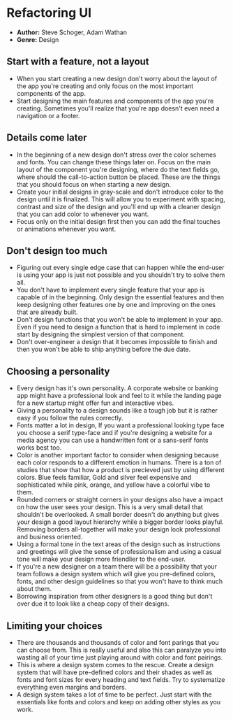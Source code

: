 # Refactoring UI
- **Author:** Steve Schoger, Adam Wathan
- **Genre:** Design

## Start with a feature, not a layout
- When you start creating a new design don't worry about the layout of the app you're creating and only focus on the most important components of the app. 
- Start designing the main features and components of the app you're creating. Sometimes you'll realize that you're app doesn't even need a navigation or a footer. 

## Details come later
- In the beginning of a new design don't stress over the color schemes and fonts. You can change these things later on. Focus on the main layout of the component you're designing, where do the text fields go, where should the call-to-action button be placed. These are the things that you should focus on when starting a new design. 
- Create your initial designs in gray-scale and don't introduce color to the design until it is finalized. This will allow you to experiment with spacing, contrast and size of the design and you'll end up with a cleaner design that you can add color to whenever you want.
- Focus only on the initial design first then you can add the final touches or animations whenever you want.

## Don't design too much
- Figuring out every single edge case that can happen while the end-user is using your app is just not possible and you shouldn't try to solve them all. 
- You don't have to implement every single feature that your app is capable of in the beginning. Only design the essential features and then keep designing other features one by one and improving on the ones that are already built. 
- Don't design functions that you won't be able to implement in your app. Even if you need to design a function that is hard to implement in code start by designing the simplest version of that component.
- Don't over-engineer a design that it becomes impossible to finish and then you won't be able to ship anything before the due date.

## Choosing a personality
- Every design has it's own personality. A corporate website or banking app might have a professional look and feel to it while the landing page for a new startup might offer fun and interactive vibes.
- Giving a personality to a design sounds like a tough job but it is rather easy if you follow the rules correctly.
-  Fonts matter a lot in design, If you want a professional looking type face you choose a serif type-face and if you're designing a website for a media agency you can use a handwritten font or a sans-serif fonts works best too. 
- Color is another important factor to consider when designing because each color responds to a different emotion in humans. There is a ton of studies that show that how a product is precieved just by using different colors. Blue feels familiar, Gold and silver feel expensive and sophisticated while pink, orange, and yellow have a colorful vibe to them.
- Rounded corners or straight corners in your designs also have a impact on how the user sees your design. This is a very small detail that shouldn't be overlooked. A small border doesn't do anything but gives your design a good layout hierarchy while a bigger border looks playful. Removing borders all-together will make your design look professional and business oriented.
- Using a formal tone in the text areas of the design such as instructions and greetings will give the sense of professionalism and using a casual tone will make your design more friendlier to the end-user.
- If you're a new designer on a team there will be a possibility that your team follows a design system which will give you pre-defined colors, fonts, and other design guidelines so that you won't have to think much about them.
-  Borrowing inspiration from other designers is a good thing but don't over due it to look like a cheap copy of their designs.

## Limiting your choices
- There are thousands and thousands of color and font parings that you can choose from. This is really useful and also this can paralyze you into wasting all of your time just playing around with color and font pairings. 
- This is where a design system comes to the rescue. Create a design system that will have pre-defined colors and their shades as well as fonts and font sizes for every heading and text fields.
Try to systematize everything even margins and borders.
-  A design system takes a lot of time to be perfect. Just start with the essentials like fonts and colors and keep on adding other styles as you work.
